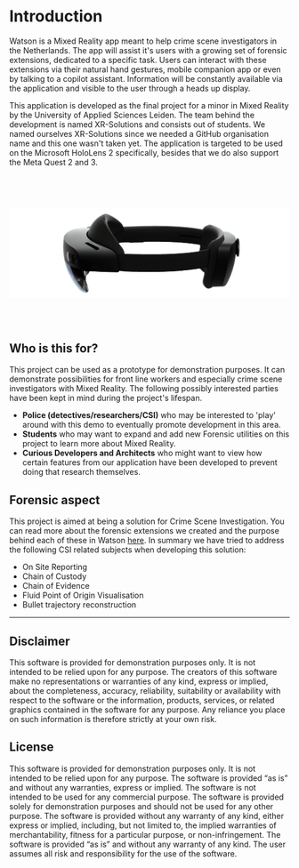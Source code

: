 # Introduction
Watson is a Mixed Reality app meant to help crime scene investigators in the Netherlands. The app will assist it's users with a growing set of forensic extensions, dedicated to a specific task. Users can interact with these extensions via their natural hand gestures, mobile companion app or even by talking to a copilot assistant. Information will be constantly available via the application and visible to the user through a heads up display. 

This application is developed as the final project for a minor in Mixed Reality by the University of Applied Sciences Leiden. The team behind the development is named XR-Solutions and consists out of students. We named ourselves XR-Solutions since we needed a GitHub organisation name and this one wasn't taken yet. The application is targeted to be used on the Microsoft HoloLens 2 specifically, besides that we do also support the Meta Quest 2 and 3.

<section style="margin: 75px auto; max-width: 700px;">

![The Microsoft HoloLens 2](../images/hololens/hololens-2-side-profile.png)

</section>

## Who is this for?
This project can be used as a prototype for demonstration purposes. It can demonstrate possibilities for front line workers and especially crime scene investigators with Mixed Reality. The following possibly interested parties have been kept in mind during the project's lifespan.
- **Police (detectives/researchers/CSI)** who may be interested to 'play' around with this demo to eventually promote development in this area.
- **Students** who may want to expand and add new Forensic utilities on this project to learn more about Mixed Reality.
- **Curious Developers and Architects** who might want to view how certain features from our application have been developed to prevent doing that research themselves.

## Forensic aspect
This project is aimed at being a solution for Crime Scene Investigation. You can read more about the forensic extensions we created and the purpose behind each of these in Watson [here](./forensic-use.md). In summary we have tried to address the following CSI related subjects when developing this solution:
- On Site Reporting
- Chain of Custody
- Chain of Evidence
- Fluid Point of Origin Visualisation
- Bullet trajectory reconstruction

---

## Disclaimer
This software is provided for demonstration purposes only. It is not intended to be relied upon for any purpose. The creators of this software make no representations or warranties of any kind, express or implied, about the completeness, accuracy, reliability, suitability or availability with respect to the software or the information, products, services, or related graphics contained in the software for any purpose. Any reliance you place on such information is therefore strictly at your own risk.

## License
This software is provided for demonstration purposes only. It is not intended to be relied upon for any purpose. The software is provided “as is” and without any warranties, express or implied. The software is not intended to be used for any commercial purpose. The software is provided solely for demonstration purposes and should not be used for any other purpose. The software is provided without any warranty of any kind, either express or implied, including, but not limited to, the implied warranties of merchantability, fitness for a particular purpose, or non-infringement. The software is provided “as is” and without any warranty of any kind. The user assumes all risk and responsibility for the use of the software.